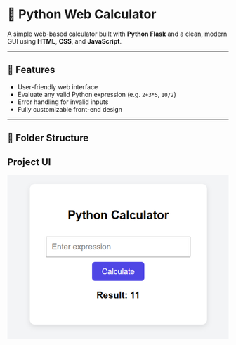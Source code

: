# 🧮 Python Web Calculator

A simple web-based calculator built with **Python Flask** and a clean, modern GUI using **HTML**, **CSS**, and **JavaScript**.

---

## 📌 Features

- User-friendly web interface
- Evaluate any valid Python expression (e.g. `2+3*5`, `10/2`)
- Error handling for invalid inputs
- Fully customizable front-end design

---

## 📁 Folder Structure

## Project UI
![alt text](image.png)
